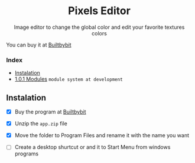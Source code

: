 
<div align="center">
 <h1>Pixels Editor</h1>
 Image editor to change the global color and edit your favorite textures colors
</div>

You can buy it at [Builtbybit](https://builtbybit.com/resources/pixels-editor-for-minecraft-items.53563/)

### Index
 - [Instalation](/#Instalation)
 - [1.0.1 Modules](https://github.com/danilppzz/Pixels-Editor/blob/main/MODULE.md) `module system at development`


## Instalation
 - [x] Buy the program at [Builtbybit](https://builtbybit.com/resources/pixels-editor-for-minecraft-items.53563/)

 - [x] Unzip the `app.zip` file

 - [x] Move the folder to Program Files and rename it with the name you want

 - [ ] Create a desktop shurtcut or and it to Start Menu from windows programs
